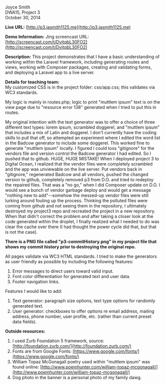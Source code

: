 Joyce Smith  
DWA15, Project 3  
October 30, 2014

**Live URL:** [http://p3.jasmith1125.me](http://p3.jasmith1125.me)

**Demo Information:** Jing screencast URL: [http://screencast.com/t/DvitqbL30FO2](http://screencast.com/t/DvitqbL30FO2)

**Description:** This project demonstrates that I have a basic understanding of working within the Laravel framework, including generating routes and views, working with Composer packages, creating and validating forms, and deploying a Laravel app to a live server. 

**Details for teaching team:**  
My customized CSS is in the project folder: css/app.css; this validates via WC3 standards.  

My logic is mainly in routes.php; logic to print "muttlem ipsum" text is on the view page due to "resource error 138" generated when I tried to put this in routes. 

My original intention with the text generator was to offer a choice of three different text types: lorem ipsum, scrambled doggerel, and  "muttlem ipsum" that includes a mix of Latin and doggerel. I don't currently have the coding skills to pull that off, so attempted an experiment where I edited the word list in the Badcow generator to include some doggerel. This worked fine to generate "muttlem ipsum" locally. I figured I could toss "gitignore" for the vendors file and version control the Badcow generator I had edited. So I pushed that to github. HUGE, HUGE MISTAKE! When I deployed project 3 to Digital Ocean, I realized that the vendor files were completely scrambled and the app was unviewable on the live server. Put vendors back in "gitignore," regenerated Badcow and all vendors, pushed the changed version to github, completely removed p3 from D.O. and tried to redeploy the repaired files. That was a "no go," when I did Composer update on D.O. I would see a bunch of vendor garbage deploy and would get a message "nothing new to add"--somehow the messed-up vendor files were still lurking around fouling up the process. Thinking the polluted files were coming from github and not seeing them in the repository, I ultimately destroyed my project3 repo and recreated the project in a new repository. When that didn't correct the problem and after taking a closer look at the code generated within the droplet, I finally realized what I needed to do was clear the cache over there (I had thought the power cycle did that, but that is not the case).   

**There is a PNG file called "p3-commitHistory.png" in my project file that shows my commit history prior to destroying the original repo.**

All pages validate via WC3 HTML standards. I tried to make the generators as user friendly as possible by including the following features:  
1. Error messages to direct users toward valid input.   
2. Font color differentiation for generated text and user data.  
3. Footer navigation links.

Features I would like to add:
1. Text generator: paragraph size options, text type options for randomly generated text.
2. User generator: checkboxes to offer options re email address, mailing address, phone number, user profile, etc. (rather than current preset data fields).

**Outside resources:**  
1. I used Zurb Foundation 5 framework, source:  [http://foundation.zurb.com/](http://foundation.zurb.com/)  
2. Fonts are from Google Fonts: [https://www.google.com/fonts/](https://www.google.com/fonts/)  
3. William Topaz McGonagall poetry used within "muttlem ipsum" was found online: [http://www.poemhunter.com/william-topaz-mcgonagall/](http://www.poemhunter.com/william-topaz-mcgonagall/)  
4. Dog photo in the banner is a personal photo of my family dawg.